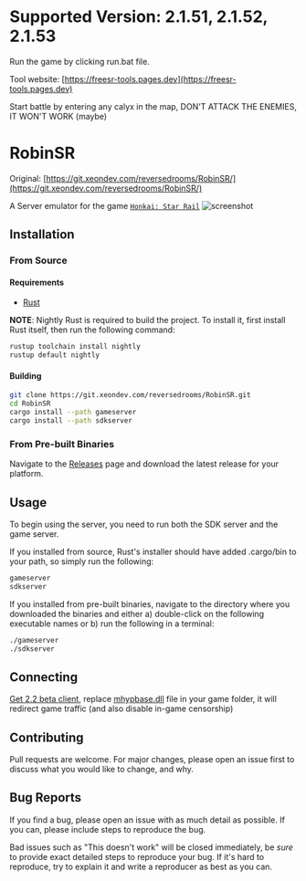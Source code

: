 # Supported Version: 2.1.51, 2.1.52, 2.1.53
Run the game by clicking run.bat file.

Tool website: [https://freesr-tools.pages.dev](https://freesr-tools.pages.dev)

Start battle by entering any calyx in the map, DON'T ATTACK THE ENEMIES, IT WON'T WORK (maybe)

# RobinSR
Original: [https://git.xeondev.com/reversedrooms/RobinSR/](https://git.xeondev.com/reversedrooms/RobinSR/)

A Server emulator for the game [`Honkai: Star Rail`](https://hsr.hoyoverse.com/en-us/)
![screenshot](https://git.xeondev.com/reversedrooms/RobinSR/raw/branch/master/screenshot.png)

## Installation

### From Source

#### Requirements

- [Rust](https://www.rust-lang.org/tools/install)

**NOTE**: Nightly Rust is required to build the project. To install it, first install
Rust itself, then run the following command:

```sh
rustup toolchain install nightly
rustup default nightly
```

#### Building

```sh
git clone https://git.xeondev.com/reversedrooms/RobinSR.git
cd RobinSR
cargo install --path gameserver
cargo install --path sdkserver
```

### From Pre-built Binaries

Navigate to the [Releases](https://git.xeondev.com/reversedrooms/RobinSR/releases)
page and download the latest release for your platform.

## Usage

To begin using the server, you need to run both the SDK server and the game server.

If you installed from source, Rust's installer should have added .cargo/bin to your
path, so simply run the following:

```sh
gameserver
sdkserver
```

If you installed from pre-built binaries, navigate to the directory where you downloaded
the binaries and either a) double-click on the following executable names or b)
run the following in a terminal:

```sh
./gameserver
./sdkserver
```

## Connecting
[Get 2.2 beta client](https://bhrpg-prod.oss-accelerate.aliyuncs.com/client/beta/20240322124944_scfGE0xJXlWtoJ1r/StarRail_2.1.51.zip),
replace [mhypbase.dll](https://git.xeondev.com/reversedrooms/RobinSR/raw/branch/master/mhypbase.dll) file in your game folder, it will redirect game traffic (and also disable in-game censorship)

## Contributing

Pull requests are welcome. For major changes, please open an issue first to discuss
what you would like to change, and why.

## Bug Reports

If you find a bug, please open an issue with as much detail as possible. If you
can, please include steps to reproduce the bug.

Bad issues such as "This doesn't work" will be closed immediately, be _sure_ to
provide exact detailed steps to reproduce your bug. If it's hard to reproduce, try
to explain it and write a reproducer as best as you can.
